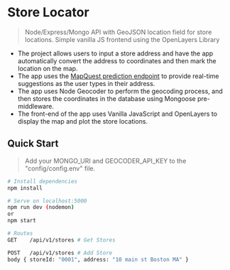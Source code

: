 # Store Locator

> Node/Express/Mongo API with GeoJSON location field for store locations. Simple vanilla JS frontend using the OpenLayers Library


- The project allows users to input a store address and have the app automatically convert the address to coordinates and then mark the location on the map.
- The app uses the [MapQuest prediction endpoint](https://developer.mapquest.com/documentation/searchahead-api/get) to provide real-time suggestions as the user types in their address. 
- The app uses Node Geocoder to perform the geocoding process, and then stores the coordinates in the database using Mongoose pre-middleware.
- The front-end of the app uses Vanilla JavaScript and OpenLayers to display the map and plot the store locations. 

## Quick Start

> Add your MONGO_URI and GEOCODER_API_KEY to the "config/config.env" file.

```bash
# Install dependencies
npm install

# Serve on localhost:5000
npm run dev (nodemon)
or
npm start

# Routes
GET    /api/v1/stores # Get Stores

POST   /api/v1/stores # Add Store
body { storeId: "0001", address: "10 main st Boston MA" }
```
